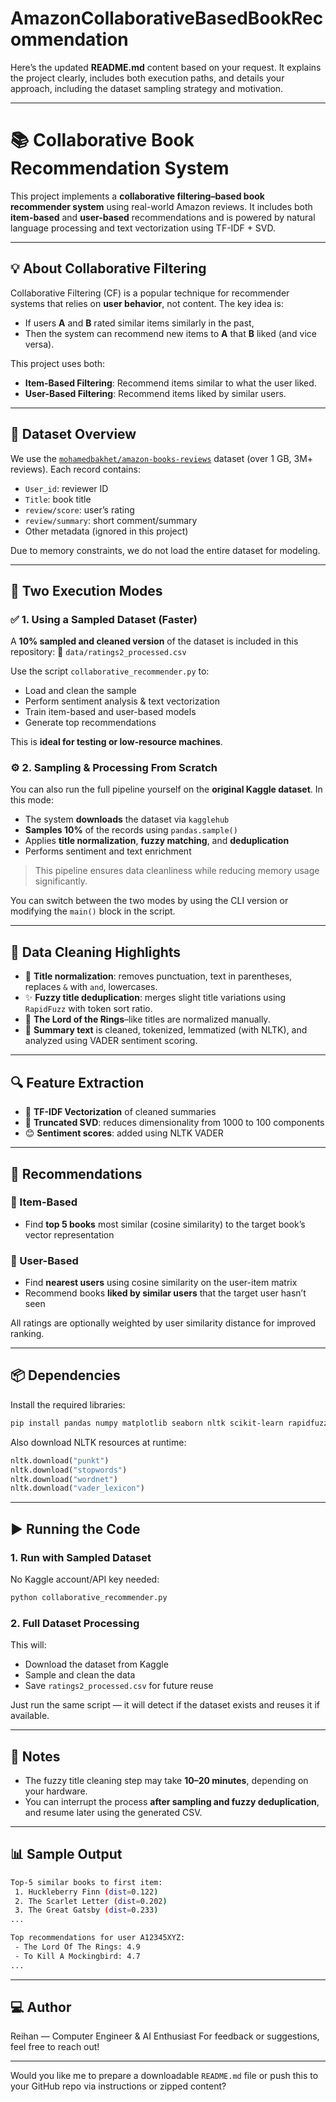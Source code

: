 # AmazonCollaborativeBasedBookRecommendation
Here’s the updated **README.md** content based on your request. It explains the project clearly, includes both execution paths, and details your approach, including the dataset sampling strategy and motivation.

---

# 📚 Collaborative Book Recommendation System

This project implements a **collaborative filtering–based book recommender system** using real-world Amazon reviews. It includes both **item-based** and **user-based** recommendations and is powered by natural language processing and text vectorization using TF-IDF + SVD.

---

## 💡 About Collaborative Filtering

Collaborative Filtering (CF) is a popular technique for recommender systems that relies on **user behavior**, not content. The key idea is:

* If users **A** and **B** rated similar items similarly in the past,
* Then the system can recommend new items to **A** that **B** liked (and vice versa).

This project uses both:

* **Item-Based Filtering**: Recommend items similar to what the user liked.
* **User-Based Filtering**: Recommend items liked by similar users.

---

## 📁 Dataset Overview

We use the [`mohamedbakhet/amazon-books-reviews`](https://www.kaggle.com/datasets/mohamedbakhet/amazon-books-reviews) dataset (over 1 GB, 3M+ reviews). Each record contains:

* `User_id`: reviewer ID
* `Title`: book title
* `review/score`: user’s rating
* `review/summary`: short comment/summary
* Other metadata (ignored in this project)

Due to memory constraints, we do not load the entire dataset for modeling.

---

## 🧪 Two Execution Modes

### ✅ 1. Using a Sampled Dataset (Faster)

A **10% sampled and cleaned version** of the dataset is included in this repository:
📄 `data/ratings2_processed.csv`

Use the script `collaborative_recommender.py` to:

* Load and clean the sample
* Perform sentiment analysis & text vectorization
* Train item-based and user-based models
* Generate top recommendations

This is **ideal for testing or low-resource machines**.

### ⚙️ 2. Sampling & Processing From Scratch

You can also run the full pipeline yourself on the **original Kaggle dataset**.
In this mode:

* The system **downloads** the dataset via `kagglehub`
* **Samples 10%** of the records using `pandas.sample()`
* Applies **title normalization**, **fuzzy matching**, and **deduplication**
* Performs sentiment and text enrichment

> This pipeline ensures data cleanliness while reducing memory usage significantly.

You can switch between the two modes by using the CLI version or modifying the `main()` block in the script.

---

## 🧹 Data Cleaning Highlights

* 🧾 **Title normalization**: removes punctuation, text in parentheses, replaces `&` with `and`, lowercases.
* ✨ **Fuzzy title deduplication**: merges slight title variations using `RapidFuzz` with token sort ratio.
* 📖 **The Lord of the Rings**–like titles are normalized manually.
* 💬 **Summary text** is cleaned, tokenized, lemmatized (with NLTK), and analyzed using VADER sentiment scoring.

---

## 🔍 Feature Extraction

* 📘 **TF-IDF Vectorization** of cleaned summaries
* 🔽 **Truncated SVD**: reduces dimensionality from 1000 to 100 components
* 😊 **Sentiment scores**: added using NLTK VADER

---

## 🔄 Recommendations

### 📌 Item-Based

* Find **top 5 books** most similar (cosine similarity) to the target book’s vector representation

### 👥 User-Based

* Find **nearest users** using cosine similarity on the user-item matrix
* Recommend books **liked by similar users** that the target user hasn’t seen

All ratings are optionally weighted by user similarity distance for improved ranking.

---

## 📦 Dependencies

Install the required libraries:

```bash
pip install pandas numpy matplotlib seaborn nltk scikit-learn rapidfuzz kagglehub
```

Also download NLTK resources at runtime:

```python
nltk.download("punkt")
nltk.download("stopwords")
nltk.download("wordnet")
nltk.download("vader_lexicon")
```

---

## ▶️ Running the Code

### 1. Run with Sampled Dataset

No Kaggle account/API key needed:

```bash
python collaborative_recommender.py
```

### 2. Full Dataset Processing

This will:

* Download the dataset from Kaggle
* Sample and clean the data
* Save `ratings2_processed.csv` for future reuse

Just run the same script — it will detect if the dataset exists and reuses it if available.

---

## 📌 Notes

* The fuzzy title cleaning step may take **10–20 minutes**, depending on your hardware.
* You can interrupt the process **after sampling and fuzzy deduplication**, and resume later using the generated CSV.

---

## 📊 Sample Output

```bash
Top‑5 similar books to first item:
 1. Huckleberry Finn (dist=0.122)
 2. The Scarlet Letter (dist=0.202)
 3. The Great Gatsby (dist=0.233)
...

Top recommendations for user A12345XYZ:
 - The Lord Of The Rings: 4.9
 - To Kill A Mockingbird: 4.7
...
```

---

## 💻 Author

Reihan — Computer Engineer & AI Enthusiast
For feedback or suggestions, feel free to reach out!

---

Would you like me to prepare a downloadable `README.md` file or push this to your GitHub repo via instructions or zipped content?
